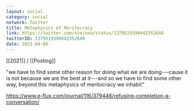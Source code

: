 ```yaml
---
layout: social
category: social
network: Twitter
title: Metaphysics of Meritocracy
link: https://twitter.com/steinea/status/1379519390442352640
twitterID: 1379519390442352640
date: 2021-04-06
---
```


[[2021]] / [[Posting]]

"we have to find some other reason for doing what we are doing---cause it is not because we are the best at it---and so we have to find some other way, beyond this metaphysics of meritocracy we inhabit"

<https://www.e-flux.com/journal/116/379446/refusing-completion-a-conversation/>
